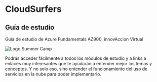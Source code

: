 # CloudSurfers

## Guía de estudio 
Guía de estudio de Azure Fundamentals AZ900, innovAccion Virtual

![Logo Summer Camp](/media/summer-Cloud-jpg)

Podrás acceder fácilmente a todos los módulos de estudio y a links a enlaces muy interesantes que te ayudarán a entender mejor los temas y conceptos.
Y no solo eso, sino entender el funcionamiento del uso de servicios en la nube para poder implementarlo. 
